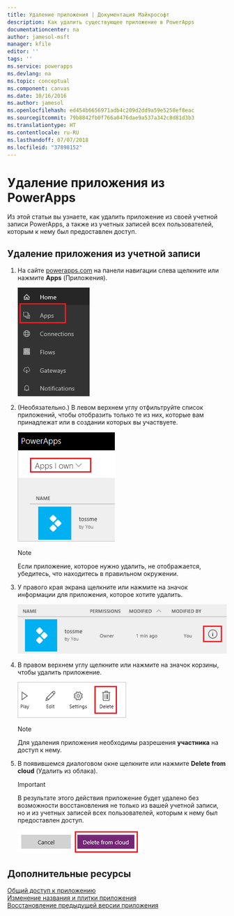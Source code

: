 ```yaml
---
title: Удаление приложения | Документация Майкрософт
description: Как удалить существующее приложение в PowerApps
documentationcenter: na
author: jamesol-msft
manager: kfile
editor: ''
tags: ''
ms.service: powerapps
ms.devlang: na
ms.topic: conceptual
ms.component: canvas
ms.date: 10/16/2016
ms.author: jamesol
ms.openlocfilehash: ed454b6656971adb4c209d2dd9a59e5258ef8eac
ms.sourcegitcommit: 79b8842fb0f766a0476dae9a537a342c8d81d3b3
ms.translationtype: HT
ms.contentlocale: ru-RU
ms.lasthandoff: 07/07/2018
ms.locfileid: "37898152"
---
```

# <a name="delete-an-app-from-powerapps"></a>Удаление приложения из PowerApps
Из этой статьи вы узнаете, как удалить приложение из своей учетной записи PowerApps, а также из учетных записей всех пользователей, которым к нему был предоставлен доступ.

## <a name="delete-an-app-from-your-account"></a>Удаление приложения из учетной записи
1. На сайте [powerapps.com](https://web.powerapps.com) на панели навигации слева щелкните или нажмите **Apps** (Приложения).
   
    ![](./media/delete-app/file-apps.png)
2. (Необязательно.) В левом верхнем углу отфильтруйте список приложений, чтобы отобразить только те из них, которые вам принадлежат или в создании которых вы участвуете.
   
    ![](./media/delete-app/filter-list.png)
   
    > [!NOTE]
   > Если приложение, которое нужно удалить, не отображается, убедитесь, что находитесь в правильном окружении.
3. У правого края экрана щелкните или нажмите на значок информации для приложения, которое хотите удалить.
   
    ![](./media/delete-app/app-options.png)
4. В правом верхнем углу щелкните или нажмите на значок корзины, чтобы удалить приложение.
   
    ![](./media/delete-app/delete-icon.png)
   
    > [!NOTE]
   > Для удаления приложения необходимы разрешения **участника** на доступ к нему.
5. В появившемся диалоговом окне щелкните или нажмите **Delete from cloud** (Удалить из облака).  
   
    > [!IMPORTANT]
   > В результате этого действия приложение будет удалено без возможности восстановления не только из вашей учетной записи, но и из учетных записей всех пользователей, которым к нему был предоставлен доступ.
   
    ![](./media/delete-app/delete-button.png)

## <a name="more-resources"></a>Дополнительные ресурсы
[Общий доступ к приложению](share-app.md)  
[Изменение названия и плитки приложения](set-name-tile.md)  
[Восстановление предыдущей версии приложения](restore-an-app.md)  

